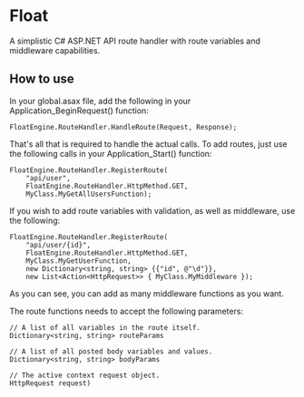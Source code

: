 ﻿# Float

A simplistic C# ASP.NET API route handler with route variables and middleware capabilities.

## How to use

In your global.asax file, add the following in your Application_BeginRequest() function:

	FloatEngine.RouteHandler.HandleRoute(Request, Response);
 
That's all that is required to handle the actual calls. To add routes, just use the following calls in your Application_Start() function:

	FloatEngine.RouteHandler.RegisterRoute(
		"api/user",
		FloatEngine.RouteHandler.HttpMethod.GET,
		MyClass.MyGetAllUsersFunction);

If you wish to add route variables with validation, as well as middleware, use the following:

	FloatEngine.RouteHandler.RegisterRoute(
		"api/user/{id}",
		FloatEngine.RouteHandler.HttpMethod.GET,
		MyClass.MyGetUserFunction,
		new Dictionary<string, string> {{"id", @"\d"}},
		new List<Action<HttpRequest>> { MyClass.MyMiddleware });

As you can see, you can add as many middleware functions as you want.

The route functions needs to accept the following parameters:

	// A list of all variables in the route itself.
	Dictionary<string, string> routeParams
  
	// A list of all posted body variables and values.
	Dictionary<string, string> bodyParams
 
	// The active context request object.
	HttpRequest request)